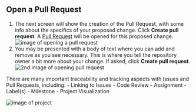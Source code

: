 ## Open a Pull Request

1. The next screen will show the creation of the Pull Request, with some info about the specifics of your proposed change. Click **Create pull request**. A [Pull Request](https://help.github.com/articles/about-pull-requests/) will be opened for this proposed change.
  ![image of opening a pull request](https://raw.githubusercontent.com/universeworkshops/github-for-managers/master/workshop-images/github-for-managers.009.jpeg)
1. You may be presented with a body of text where you can add and remove as you see necessary. This is where you tell the repository owner a bit more about your change. If asked, click **Create pull request**.
  ![2nd image of opening pull request](https://raw.githubusercontent.com/universeworkshops/github-for-managers/master/workshop-images/github-for-managers.010.jpeg)

There are many important traceability and tracking aspects with Issues and Pull Requests, including:
    - Linking to Issues
    - Code Review
    - Assignment
    - Label(s)
    - Milestone
    - Project Visualization

  ![image of project](https://raw.githubusercontent.com/universeworkshops/github-for-managers/master/workshop-images/github-for-managers.015.jpeg)
